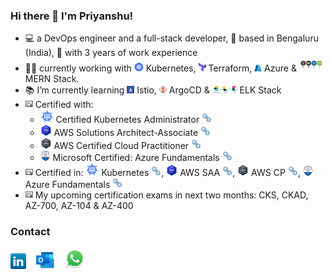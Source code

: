 <!-- ### Hi there 👋  I'm Priyanshu! 

- 💻 a DevOps engineer and a full-stack developer, 📍 based in Bengaluru (India), 💼 with 3 years of work experience
- 👨‍💻 currently working with <img src="pictures/kubernetes.png" alt="Kubernetes Logo" width="15"> Kubernetes, <img src="pictures/terraform.png" alt="Terraform Logo" width="12"> Terraform, <img src="pictures/azure.png" alt="Azure Logo" width="12"> Azure & <img src="pictures/mern-stack.png" alt="MERN Logo" width="40"> MERN Stack.
- 📚 I’m currently learning <img src="pictures/istio.png" alt="Istio Logo" width="12"> Istio, <img src="pictures/argocd.png" alt="ArgocCD Logo" width="12"> ArgoCD & <img src="pictures/elk.png" alt="ELK Logo" width="40"> ELK Stack
- <img src="pictures/certificate.png" alt="Certificate Logo" width="12"> Certified with: 
    - <img src="pictures/cka.png" alt="CKA Logo" width="21"> Certified Kubernetes Administrator [<img src="pictures/hyperlink.png" alt="See in Credly" width="16">](https://www.credly.com/badges/dd021ae5-d0ad-4fd2-a6db-4145d2f06239/public_url)
    - <img src="pictures/awssaa.png" alt="AWS SAA Logo" width="18"> AWS Solutions Architect-Associate [<img src="pictures/hyperlink.png" alt="See in Credly" width="16">](https://www.credly.com/badges/6c70e580-dd75-4448-a4ef-34402003a507/public_url)
    - <img src="pictures/awscp.png" alt="AWS CP Logo" width="18"> AWS Certified Cloud Practitioner [<img src="pictures/hyperlink.png" alt="See in Credly" width="16">](https://www.credly.com/badges/a8ec4b4c-7ac9-4987-9695-66cde38cfaa0/public_url)
    - <img src="pictures/azurefunda.png" alt="Azure Fundamentals Logo" width="16"> Microsoft Certified: Azure Fundamentals [<img src="pictures/hyperlink.png" alt="See in Credly" width="16">](https://www.credly.com/badges/db38fd28-3ad1-4f8c-bb83-12e0ec707d59?source=linked_in_profile)
    
 
- <img src="pictures/certificate.png" alt="Certificate Logo" width="12"> My upcoming certification exams in next two months: CKS, CKAD, AZ-700, AZ-104 & AZ-400




<!-- ### Contact
<a href="https://www.linkedin.com/in/psshri/"><img src="pictures/linkedin.png" alt="LinkedIn Logo" width="33"/></a> <a href="mailto:psshri@outlook.com"><img src="pictures/ms_outlook.png" alt="MS Outlook Logo" width="35"/></a>
<a href="https://wa.me/919758439312"><img src="pictures/whatsapp.png" alt="Whatsapp Logo" width="40"/></a>

### Contact
<span style="margin-right: 20px;"><a href="https://www.linkedin.com/in/psshri/"><img src="pictures/linkedin.png" alt="LinkedIn Logo" width="33"/></a></span>
<span style="margin-right: 20px;"><a href="mailto:psshri@outlook.com"><img src="pictures/ms_outlook.png" alt="MS Outlook Logo" width="35"/></a></span>
<span style="margin-right: 20px;"><a href="https://wa.me/919758439312"><img src="pictures/whatsapp.png" alt="Whatsapp Logo" width="40"/></a></span> -->

<!-- ### Contact

<a href="https://www.linkedin.com/in/psshri/"><img src="pictures/linkedin.png" alt="LinkedIn Logo" width="25"/></a>&nbsp;&nbsp;&nbsp;&nbsp;<a href="mailto:psshri@outlook.com"><img src="pictures/ms_outlook.png" alt="MS Outlook Logo" width="29"/></a>&nbsp;&nbsp;&nbsp;&nbsp;<a href="https://wa.me/919758439312"><img src="pictures/whatsapp.png" alt="Whatsapp Logo" width="34"/></a> -->

### Hi there 👋  I'm Priyanshu! 

- 💻 a DevOps engineer and a full-stack developer, 📍 based in Bengaluru (India), 💼 with 3 years of work experience
- 👨‍💻 currently working with <img src="pictures/kubernetes.png" alt="Kubernetes Logo" width="15"> Kubernetes, <img src="pictures/terraform.png" alt="Terraform Logo" width="12"> Terraform, <img src="pictures/azure.png" alt="Azure Logo" width="12"> Azure & <img src="pictures/mern-stack.png" alt="MERN Logo" width="40"> MERN Stack.
- 📚 I’m currently learning <img src="pictures/istio.png" alt="Istio Logo" width="12"> Istio, <img src="pictures/argocd.png" alt="ArgocCD Logo" width="12"> ArgoCD & <img src="pictures/elk.png" alt="ELK Logo" width="40"> ELK Stack
- <img src="pictures/certificate.png" alt="Certificate Logo" width="12"> Certified with: 
    - <img src="pictures/cka.png" alt="CKA Logo" width="21"> Certified Kubernetes Administrator [<img src="pictures/hyperlink.png" alt="See in Credly" width="16">](https://www.credly.com/badges/dd021ae5-d0ad-4fd2-a6db-4145d2f06239/public_url)
    - <img src="pictures/awssaa.png" alt="AWS SAA Logo" width="18"> AWS Solutions Architect-Associate [<img src="pictures/hyperlink.png" alt="See in Credly" width="16">](https://www.credly.com/badges/6c70e580-dd75-4448-a4ef-34402003a507/public_url)
    - <img src="pictures/awscp.png" alt="AWS CP Logo" width="18"> AWS Certified Cloud Practitioner [<img src="pictures/hyperlink.png" alt="See in Credly" width="16">](https://www.credly.com/badges/a8ec4b4c-7ac9-4987-9695-66cde38cfaa0/public_url)
    - <img src="pictures/azurefunda.png" alt="Azure Fundamentals Logo" width="16"> Microsoft Certified: Azure Fundamentals [<img src="pictures/hyperlink.png" alt="See in Credly" width="16">](https://www.credly.com/badges/db38fd28-3ad1-4f8c-bb83-12e0ec707d59?source=linked_in_profile)
- <img src="pictures/certificate.png" alt="Certificate Logo" width="12"> Certified in: <img src="pictures/cka.png" alt="CKA Logo" width="21"> Kubernetes [<img src="pictures/hyperlink.png" alt="See in Credly" width="16">](https://www.credly.com/badges/dd021ae5-d0ad-4fd2-a6db-4145d2f06239/public_url), <img src="pictures/awssaa.png" alt="AWS SAA Logo" width="18"> AWS SAA [<img src="pictures/hyperlink.png" alt="See in Credly" width="16">](https://www.credly.com/badges/6c70e580-dd75-4448-a4ef-34402003a507/public_url), <img src="pictures/awscp.png" alt="AWS CP Logo" width="18"> AWS CP [<img src="pictures/hyperlink.png" alt="See in Credly" width="16">](https://www.credly.com/badges/a8ec4b4c-7ac9-4987-9695-66cde38cfaa0/public_url), <img src="pictures/azurefunda.png" alt="Azure Fundamentals Logo" width="16"> Azure Fundamentals [<img src="pictures/hyperlink.png" alt="See in Credly" width="16">](https://www.credly.com/badges/db38fd28-3ad1-4f8c-bb83-12e0ec707d59?source=linked_in_profile)
- <img src="pictures/certificate.png" alt="Certificate Logo" width="12"> My upcoming certification exams in next two months: CKS, CKAD, AZ-700, AZ-104 & AZ-400

<!-- <br> -->

### Contact
<a href="https://www.linkedin.com/in/psshri/"><img src="pictures/linkedin.png" alt="LinkedIn Logo" width="25"/></a>&nbsp;&nbsp;&nbsp;&nbsp;<a href="mailto:psshri@outlook.com"><img src="pictures/ms_outlook.png" alt="MS Outlook Logo" width="29"/></a>&nbsp;&nbsp;&nbsp;&nbsp;<a href="https://wa.me/919758439312"><img src="pictures/whatsapp.png" alt="Whatsapp Logo" width="34"/></a>